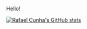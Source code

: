 Hello!


[![Rafael Cunha's GitHub stats](https://github-readme-stats.vercel.app/api?username=rafapp9)](https://github.com/anuraghazra/github-readme-stats)
